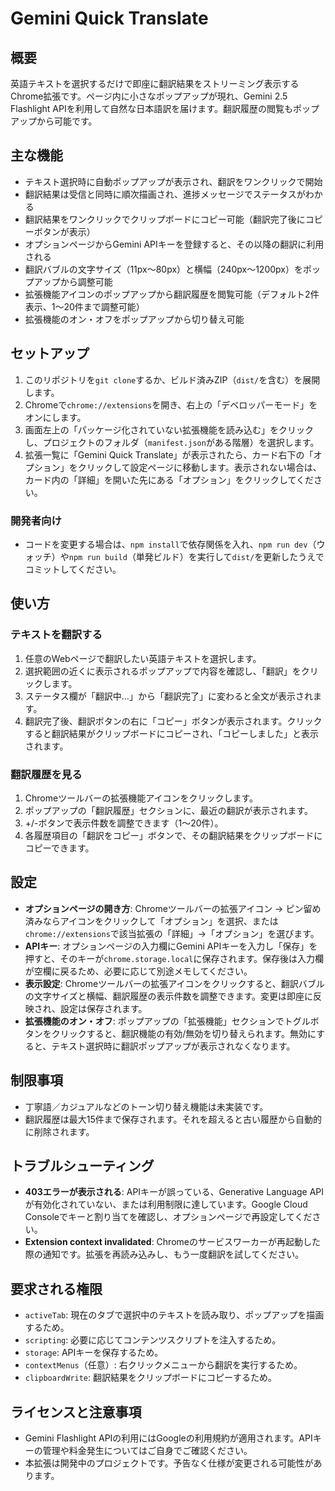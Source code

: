 # Gemini Quick Translate

## 概要
英語テキストを選択するだけで即座に翻訳結果をストリーミング表示するChrome拡張です。ページ内に小さなポップアップが現れ、Gemini 2.5 Flashlight APIを利用して自然な日本語訳を届けます。翻訳履歴の閲覧もポップアップから可能です。


## 主な機能
- テキスト選択時に自動ポップアップが表示され、翻訳をワンクリックで開始
- 翻訳結果は受信と同時に順次描画され、進捗メッセージでステータスがわかる
- 翻訳結果をワンクリックでクリップボードにコピー可能（翻訳完了後にコピーボタンが表示）
- オプションページからGemini APIキーを登録すると、その以降の翻訳に利用される
- 翻訳バブルの文字サイズ（11px～80px）と横幅（240px～1200px）をポップアップから調整可能
- 拡張機能アイコンのポップアップから翻訳履歴を閲覧可能（デフォルト2件表示、1～20件まで調整可能）
- 拡張機能のオン・オフをポップアップから切り替え可能

## セットアップ
1. このリポジトリを`git clone`するか、ビルド済みZIP（`dist/`を含む）を展開します。
2. Chromeで`chrome://extensions`を開き、右上の「デベロッパーモード」をオンにします。
3. 画面左上の「パッケージ化されていない拡張機能を読み込む」をクリックし、プロジェクトのフォルダ（`manifest.json`がある階層）を選択します。
4. 拡張一覧に「Gemini Quick Translate」が表示されたら、カード右下の「オプション」をクリックして設定ページに移動します。表示されない場合は、カード内の「詳細」を開いた先にある「オプション」をクリックしてください。

### 開発者向け
- コードを変更する場合は、`npm install`で依存関係を入れ、`npm run dev`（ウォッチ）や`npm run build`（単発ビルド）を実行して`dist/`を更新したうえでコミットしてください。

## 使い方

### テキストを翻訳する
1. 任意のWebページで翻訳したい英語テキストを選択します。
2. 選択範囲の近くに表示されるポップアップで内容を確認し、「翻訳」をクリックします。
3. ステータス欄が「翻訳中…」から「翻訳完了」に変わると全文が表示されます。
4. 翻訳完了後、翻訳ボタンの右に「コピー」ボタンが表示されます。クリックすると翻訳結果がクリップボードにコピーされ、「コピーしました」と表示されます。

### 翻訳履歴を見る
1. Chromeツールバーの拡張機能アイコンをクリックします。
2. ポップアップの「翻訳履歴」セクションに、最近の翻訳が表示されます。
3. +/-ボタンで表示件数を調整できます（1～20件）。
4. 各履歴項目の「翻訳をコピー」ボタンで、その翻訳結果をクリップボードにコピーできます。

## 設定
- **オプションページの開き方**: Chromeツールバーの拡張アイコン → ピン留め済みならアイコンをクリックして「オプション」を選択、または`chrome://extensions`で該当拡張の「詳細」→「オプション」を選びます。
- **APIキー**: オプションページの入力欄にGemini APIキーを入力し「保存」を押すと、そのキーが`chrome.storage.local`に保存されます。保存後は入力欄が空欄に戻るため、必要に応じて別途メモしてください。
- **表示設定**: Chromeツールバーの拡張アイコンをクリックすると、翻訳バブルの文字サイズと横幅、翻訳履歴の表示件数を調整できます。変更は即座に反映され、設定は保存されます。
- **拡張機能のオン・オフ**: ポップアップの「拡張機能」セクションでトグルボタンをクリックすると、翻訳機能の有効/無効を切り替えられます。無効にすると、テキスト選択時に翻訳ポップアップが表示されなくなります。

## 制限事項
- 丁寧語／カジュアルなどのトーン切り替え機能は未実装です。
- 翻訳履歴は最大15件まで保存されます。それを超えると古い履歴から自動的に削除されます。

## トラブルシューティング
- **403エラーが表示される**: APIキーが誤っている、Generative Language APIが有効化されていない、または利用制限に達しています。Google Cloud Consoleでキーと割り当てを確認し、オプションページで再設定してください。
- **Extension context invalidated**: Chromeのサービスワーカーが再起動した際の通知です。拡張を再読み込みし、もう一度翻訳を試してください。

## 要求される権限
- `activeTab`: 現在のタブで選択中のテキストを読み取り、ポップアップを描画するため。
- `scripting`: 必要に応じてコンテンツスクリプトを注入するため。
- `storage`: APIキーを保存するため。
- `contextMenus`（任意）: 右クリックメニューから翻訳を実行するため。
- `clipboardWrite`: 翻訳結果をクリップボードにコピーするため。

## ライセンスと注意事項
- Gemini Flashlight APIの利用にはGoogleの利用規約が適用されます。APIキーの管理や料金発生についてはご自身でご確認ください。
- 本拡張は開発中のプロジェクトです。予告なく仕様が変更される可能性があります。

